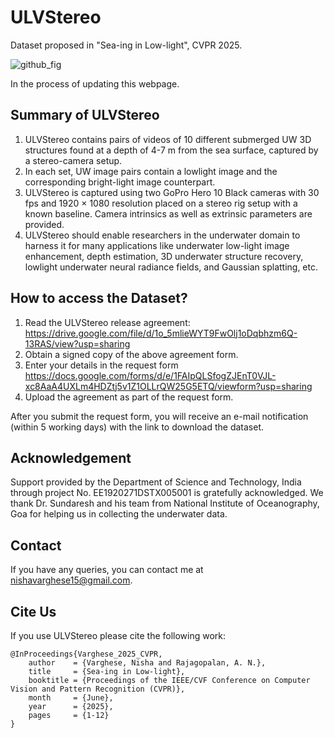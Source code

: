 # ULVStereo
Dataset proposed in "Sea-ing in Low-light", CVPR 2025.

![github_fig](https://github.com/user-attachments/assets/ed070442-d1a2-43d0-8a11-8872a99908e3)


In the process of updating this webpage.

## Summary of ULVStereo

1. ULVStereo contains pairs of videos of 10 different submerged UW 3D structures found at a depth of 4-7 m from the sea surface, captured by a stereo-camera setup.
1. In each set, UW image pairs contain a lowlight image and the corresponding bright-light image counterpart.
1. ULVStereo is captured using two GoPro Hero 10 Black cameras with 30 fps and 1920 × 1080 resolution placed on a stereo rig setup with a known baseline. Camera intrinsics as well as extrinsic parameters are provided.
1. ULVStereo should enable researchers in the underwater domain to harness it for many applications like underwater low-light image enhancement, depth estimation, 3D underwater structure recovery, lowlight underwater neural radiance fields, and Gaussian splatting, etc.


## How to access the Dataset?
1. Read the ULVStereo release agreement: https://drive.google.com/file/d/1o_5mlieWYT9FwOlj1oDqbhzm6Q-13RAS/view?usp=sharing  
1. Obtain a signed copy of the above agreement form.  
1. Enter your details in the request form https://docs.google.com/forms/d/e/1FAIpQLSfogZJEnT0VJL-xc8AaA4UXLm4HDZtj5v1Z1OLLrQW25G5ETQ/viewform?usp=sharing
1. Upload the agreement as part of the request form.

After you submit the request form, you will receive an e-mail notification (within 5 working days) with the link to download the dataset.

## Acknowledgement
Support provided by the Department of Science and Technology, India through project No. EE1920271DSTX005001 is gratefully acknowledged. We thank Dr. Sundaresh and his team from National Institute of Oceanography, Goa for helping us in collecting the underwater data.

## Contact
If you have any queries, you can contact me at [nishavarghese15@gmail.com](mailto:nishavarghese15@gmail.com).

## Cite Us
If you use ULVStereo please cite the following work:
```
@InProceedings{Varghese_2025_CVPR,
    author    = {Varghese, Nisha and Rajagopalan, A. N.},
    title     = {Sea-ing in Low-light},
    booktitle = {Proceedings of the IEEE/CVF Conference on Computer Vision and Pattern Recognition (CVPR)},
    month     = {June},
    year      = {2025},
    pages     = {1-12}
}
```
